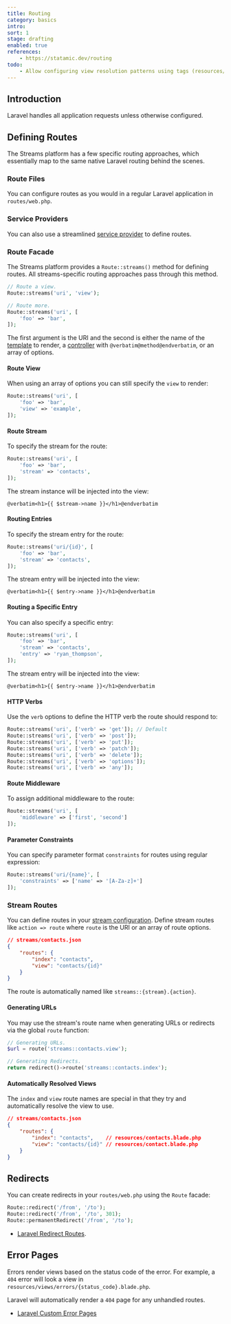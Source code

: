 ```yaml
---
title: Routing
category: basics
intro: 
sort: 1
stage: drafting
enabled: true
references:
    - https://statamic.dev/routing
todo:
    - Allow configuring view resolution patterns using tags (resources/{stream}.blade.php, resources/{singular}.blade.php, resources/{stream}/{action}.blade.php)
---
```


## Introduction

Laravel handles all application requests unless otherwise configured.

## Defining Routes

The Streams platform has a few specific routing approaches, which essentially map to the same native Laravel routing behind the scenes.

### Route Files

You can configure routes as you would in a regular Laravel application in `routes/web.php`.

### Service Providers

You can also use a streamlined [service provider](providers) to define routes.

### Route Facade

The Streams platform provides a `Route::streams()` method for defining routes. All streams-specific routing approaches pass through this method.

```php
// Route a view.
Route::streams('uri', 'view');

// Route more.
Route::streams('uri', [
    'foo' => 'bar',
]);
```

The first argument is the URI and the second is either the name of the [template](templates) to render, a [controller](controllers) with `@verbatim@method@endverbatim`, or an array of options.

#### Route View

When using an array of options you can still specify the `view` to render:

```php
Route::streams('uri', [
    'foo' => 'bar',
    'view' => 'example',
]);
```

#### Route Stream

To specify the stream for the route:

```php
Route::streams('uri', [
    'foo' => 'bar',
    'stream' => 'contacts',
]);
```

The stream instance will be injected into the view:

```blade
@verbatim<h1>{{ $stream->name }}</h1>@endverbatim
```

#### Routing Entries

To specify the stream entry for the route:

```php
Route::streams('uri/{id}', [
    'foo' => 'bar',
    'stream' => 'contacts',
]);
```

The stream entry will be injected into the view:

```blade
@verbatim<h1>{{ $entry->name }}</h1>@endverbatim
```

#### Routing a Specific Entry

You can also specify a specific entry:

```php
Route::streams('uri', [
    'foo' => 'bar',
    'stream' => 'contacts',
    'entry' => 'ryan_thompson',
]);
```

The stream entry will be injected into the view:

```blade
@verbatim<h1>{{ $entry->name }}</h1>@endverbatim
```

#### HTTP Verbs

Use the `verb` options to define the HTTP verb the route should respond to:

```php
Route::streams('uri', ['verb' => 'get']); // Default
Route::streams('uri', ['verb' => 'post']);
Route::streams('uri', ['verb' => 'put']);
Route::streams('uri', ['verb' => 'patch']);
Route::streams('uri', ['verb' => 'delete']);
Route::streams('uri', ['verb' => 'options']);
Route::streams('uri', ['verb' => 'any']);
```

#### Route Middleware

To assign additional middleware to the route:

```php
Route::streams('uri', [
    'middleware' => ['first', 'second']
]);
```

#### Parameter Constraints

You can specify parameter format `constraints` for routes using regular expression:

```php
Route::streams('uri/{name}', [
    'constraints' => ['name' => '[A-Za-z]+']
]);
```

### Stream Routes

You can define routes in your [stream configuration](streams#routing). Define stream routes like `action => route` where `route` is the URI or an array of route options.

```json
// streams/contacts.json
{
    "routes": {
        "index": "contacts",
        "view": "contacts/{id}"
    }
}
```

The route is automatically named like `streams::{stream}.{action}`.

#### Generating URLs

You may use the stream's route name when generating URLs or redirects via the global `route` function:

```php
// Generating URLs.
$url = route('streams::contacts.view');

// Generating Redirects.
return redirect()->route('streams::contacts.index');
```

#### Automatically Resolved Views

The `index` and `view` route names are special in that they try and automatically resolve the view to use.

```json
// streams/contacts.json
{
    "routes": {
        "index": "contacts",    // resources/contacts.blade.php
        "view": "contacts/{id}" // resources/contact.blade.php
    }
}
```

## Redirects

You can create redirects in your `routes/web.php` using the `Route` facade:

``` php
Route::redirect('/from', '/to');
Route::redirect('/from', '/to', 301);
Route::permanentRedirect('/from', '/to');
```

- [Laravel Redirect Routes](https://laravel.com/docs/routing#redirect-routes).

## Error Pages

Errors render views based on the status code of the error. For example, a `404` error will look a view in `resources/views/errors/{status_code}.blade.php`.

Laravel will automatically render a `404` page for any unhandled routes.

- [Laravel Custom Error Pages](https://laravel.com/docs/errors#custom-http-error-pages)
